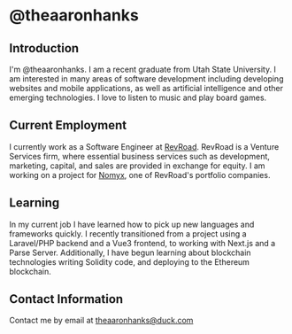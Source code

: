 <!--
**theaaronhanks/theaaronhanks** is a ✨ _special_ ✨ repository because its `README.md` (this file) appears on your GitHub profile.

Here are some ideas to get you started:

- 🔭 I’m currently working on ...
- 🌱 I’m currently learning ...
- 👯 I’m looking to collaborate on ...
- 🤔 I’m looking for help with ...
- 💬 Ask me about ...
- 📫 How to reach me: ...
- 😄 Pronouns: ...
- ⚡ Fun fact: ...
-->

# @theaaronhanks

## Introduction

I'm @theaaronhanks. I am a recent graduate from Utah State University. I am interested in many areas of software development including developing websites and mobile applications, as well as artificial intelligence and other emerging technologies. I love to listen to music and play board games. 

## Current Employment

I currently work as a Software Engineer at [RevRoad](https://revroad.com/). RevRoad is a Venture Services firm, where essential business services such as development, marketing, capital, and sales are provided in exchange for equity. I am working on a project for [Nomyx](https://www.nomyx.io/), one of RevRoad's portfolio companies.

## Learning

In my current job I have learned how to pick up new languages and frameworks quickly. I recently transitioned from a project using a Laravel/PHP backend and a Vue3 frontend, to working with Next.js and a Parse Server. Additionally, I have begun learning about blockchain technologies writing Solidity code, and deploying to the Ethereum blockchain.

## Contact Information

Contact me by email at [theaaronhanks@duck.com](mailto:theaaronhanks@duck.com)
